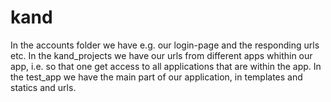 # kand
In the accounts folder we have e.g. our login-page and the responding urls etc. 
In the kand_projects we have our urls from different apps whithin our app, i.e. so that one get access to all applications that are within the app.
In the test_app we have the main part of our application, in templates and statics and urls.
